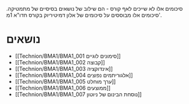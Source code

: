 סיכומים אלו לא שייכים לאף קורס - הם שילוב של נושאים בסיסיים של מתמטיקה. סיכומים אלו מבוססים על סיכומים של אלון דמיטיריוק בקורס חדו"א 1מ'.

# נושאים
- [[Technion/BMA1/BMA1_001 סימונים לוגיים]]
- [[Technion/BMA1/BMA1_002 קבוצה]]
- [[Technion/BMA1/BMA1_003 אינדוקציה]]
- [[Technion/BMA1/BMA1_004 אלגוריתמים נפוצים]]
- [[Technion/BMA1/BMA1_005 ערך מוחלט]]
- [[Technion/BMA1/BMA1_006 ממוצעים]]
- [[Technion/BMA1/BMA1_007 נוסחת הבינום של ניוטון]]